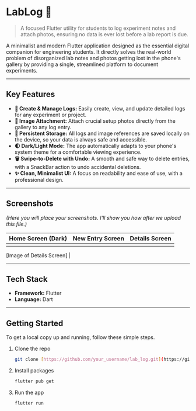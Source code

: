 # LabLog 🧪

> A focused Flutter utility for students to log experiment notes and attach photos, ensuring no data is ever lost before a lab report is due.

A minimalist and modern Flutter application designed as the essential digital companion for engineering students. It directly solves the real-world problem of disorganized lab notes and photos getting lost in the phone's gallery by providing a single, streamlined platform to document experiments.

---
## Key Features

-   **📝 Create & Manage Logs:** Easily create, view, and update detailed logs for any experiment or project.
-   **📸 Image Attachment:** Attach crucial setup photos directly from the gallery to any log entry.
-   **💾 Persistent Storage:** All logs and image references are saved locally on the device, so your data is always safe and accessible.
-   **🌓 Dark/Light Mode:** The app automatically adapts to your phone's system theme for a comfortable viewing experience.
-   **🗑️ Swipe-to-Delete with Undo:** A smooth and safe way to delete entries, with a SnackBar action to undo accidental deletions.
-   **✨ Clean, Minimalist UI:** A focus on readability and ease of use, with a professional design.

---
## Screenshots

*(Here you will place your screenshots. I'll show you how after we upload this file.)*

| Home Screen (Dark) | New Entry Screen | Details Screen |
| :---: | :---: | :---: |
|  |  | 

[Image of Details Screen]
 |

---
## Tech Stack

-   **Framework:** Flutter
-   **Language:** Dart

---
## Getting Started

To get a local copy up and running, follow these simple steps.

1.  Clone the repo
    ```sh
    git clone [https://github.com/your_username/lab_log.git](https://github.com/your_username/lab_log.git)
    ```
2.  Install packages
    ```sh
    flutter pub get
    ```
3.  Run the app
    ```sh
    flutter run
    ```
